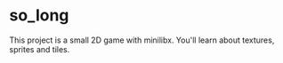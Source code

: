 # so_long
This project is a small 2D game with minilibx. You'll learn about textures, sprites and tiles.
